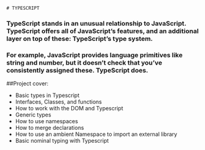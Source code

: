     # TYPESCRIPT

### TypeScript stands in an unusual relationship to JavaScript. TypeScript offers all of JavaScript’s features, and an additional layer on top of these: TypeScript’s type system.

### For example, JavaScript provides language primitives like string and number, but it doesn’t check that you’ve consistently assigned these. TypeScript does.

##Project cover:
 - Basic types in Typescript
 - Interfaces, Classes, and functions
 - How to work with the DOM and Typescript
 - Generic types
 - How to use namespaces
 - How to merge declarations
 - How to use an ambient Namespace to import an external library
 - Basic nominal typing with Typescript
